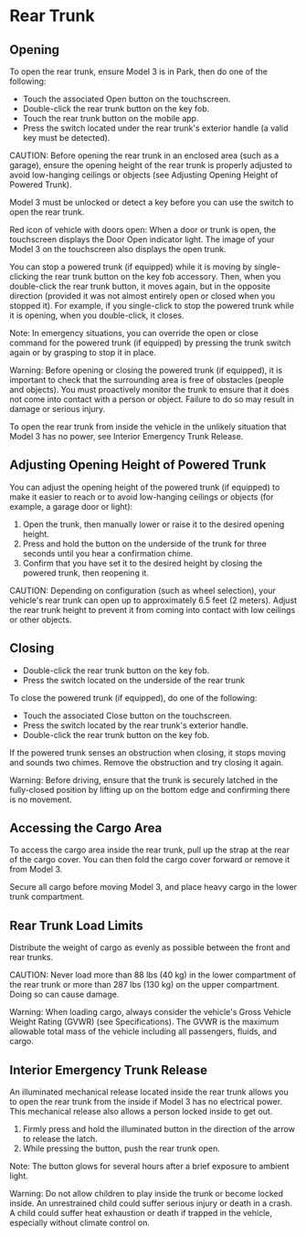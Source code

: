 # Rear Trunk

## Opening

To open the rear trunk, ensure Model 3 is in Park, then do one of the following:
- Touch the associated Open button on the touchscreen.
- Double-click the rear trunk button on the key fob.
- Touch the rear trunk button on the mobile app.
- Press the switch located under the rear trunk's exterior handle (a valid key must be detected).

CAUTION: Before opening the rear trunk in an enclosed area (such as a garage), ensure the opening height of the rear trunk is properly adjusted to avoid low-hanging ceilings or objects (see Adjusting Opening Height of Powered Trunk).

Model 3 must be unlocked or detect a key before you can use the switch to open the rear trunk.

Red icon of vehicle with doors open: When a door or trunk is open, the touchscreen displays the Door Open indicator light. The image of your Model 3 on the touchscreen also displays the open trunk.

You can stop a powered trunk (if equipped) while it is moving by single-clicking the rear trunk button on the key fob accessory. Then, when you double-click the rear trunk button, it moves again, but in the opposite direction (provided it was not almost entirely open or closed when you stopped it). For example, if you single-click to stop 
the powered trunk while it is opening, when you double-click, it closes.

Note: In emergency situations, you can override the open or close command for the powered trunk (if equipped) by pressing the trunk switch again or by grasping to stop it in place.

Warning: Before opening or closing the powered trunk (if equipped), it is important to check that the surrounding area is free of obstacles (people and objects). You must proactively monitor the trunk to ensure that it does not come into contact with a person or object. Failure to do so may result in damage or serious injury.

To open the rear trunk from inside the vehicle in the unlikely situation that Model 3 has no power, see Interior Emergency Trunk Release.


## Adjusting Opening Height of Powered Trunk

You can adjust the opening height of the powered trunk (if equipped) to make it easier to reach or to avoid low-hanging ceilings or objects (for example, a garage door or light):
1. Open the trunk, then manually lower or raise it to the desired opening height.
2. Press and hold the button on the underside of the trunk for three seconds until you hear a confirmation chime.
3. Confirm that you have set it to the desired height by closing the powered trunk, then reopening it.

CAUTION: Depending on configuration (such as wheel selection), your vehicle's rear trunk can open up to approximately 6.5 feet (2 meters). Adjust the rear trunk height to prevent it from coming into contact with low ceilings or other objects.


## Closing
- Double-click the rear trunk button on the key fob. 
- Press the switch located on the underside of the rear trunk

To close the powered trunk (if equipped), do one of the following:
- Touch the associated Close button on the touchscreen.
- Press the switch located by the rear trunk's exterior handle.
- Double-click the rear trunk button on the key fob.

If the powered trunk senses an obstruction when closing, it stops moving and sounds two chimes. Remove the obstruction and try closing it again.

Warning: Before driving, ensure that the trunk is securely latched in the fully-closed position by lifting up on the bottom edge and confirming there is no movement.


## Accessing the Cargo Area

To access the cargo area inside the rear trunk, pull up the strap at the rear of the cargo cover. You can then fold the cargo cover forward or remove it from Model 3.

Secure all cargo before moving Model 3, and place heavy cargo in the lower trunk compartment.


## Rear Trunk Load Limits

Distribute the weight of cargo as evenly as possible between the front and rear trunks.

CAUTION: Never load more than 88 lbs (40 kg) in the lower compartment of the rear trunk or more than 287 lbs (130 kg) on the upper compartment. Doing so can cause damage.

Warning: When loading cargo, always consider the vehicle's Gross Vehicle Weight Rating (GVWR) (see Specifications). The GVWR is the maximum allowable total mass of the vehicle including all passengers, fluids, and cargo.


## Interior Emergency Trunk Release

An illuminated mechanical release located inside the rear trunk allows you to open the rear trunk from the inside if Model 3 has no electrical power. This mechanical release also allows a person locked inside to get out.
1. Firmly press and hold the illuminated button in the direction of the arrow to release the latch.
2. While pressing the button, push the rear trunk open.

Note: The button glows for several hours after a brief exposure to ambient light.

Warning: Do not allow children to play inside the trunk or become locked inside. An unrestrained child could suffer serious injury or death in a crash. A child could suffer heat exhaustion or death if trapped in the vehicle, especially without climate control on.